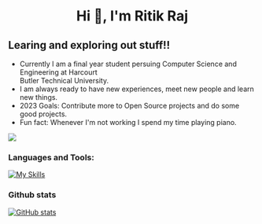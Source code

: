 <h1 align="center">Hi 👋, I'm Ritik Raj</h1>


## Learing and exploring out stuff!!

- Currently I am a final year student persuing Computer Science and Engineering at Harcourt      
  Butler Technical University.
- I am always ready to have new experiences, meet new people and learn new things.
- 2023 Goals: Contribute more to Open Source projects and do some good projects.
- Fun fact: Whenever I'm not working I spend my time playing piano.
<p><img src="https://komarev.com/ghpvc/?username=coderraj8989&color=red" /></p>


### Languages and Tools:

[![My Skills](https://skillicons.dev/icons?i=c,cpp,js,java,html,css,tailwind,react,redux,nodejs,express,aws,bash,eclipse,git,github,heroku,hibernate,idea,linux,maven,mongodb,postgres,netlify,postman,powershell,spring,vim,vite,vscode&perline=3)](https://skillicons.dev)


### Github stats
<a href="http://www.github.com/coderraj8989"><img src="https://github-readme-stats.vercel.app/api?username=coderraj8989&show_icons=true&hide=&count_private=true&title_color=0891b2&text_color=ffffff&icon_color=0891b2&bg_color=1c1917&hide_border=true&show_icons=true" alt="GitHub stats" /></a>

<br />
